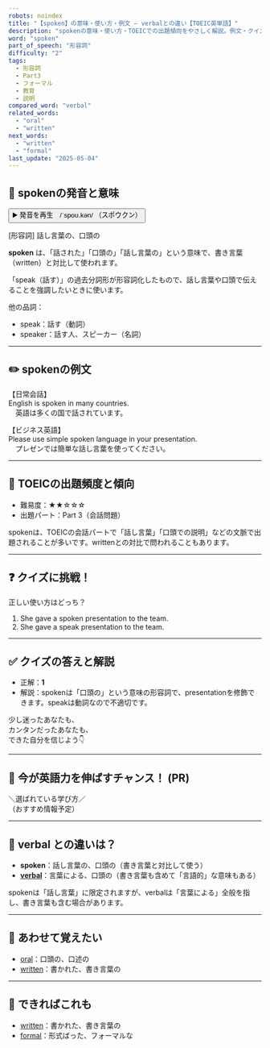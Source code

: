 ```yaml
---
robots: noindex
title: "【spoken】の意味・使い方・例文 ― verbalとの違い【TOEIC英単語】"
description: "spokenの意味・使い方・TOEICでの出題傾向をやさしく解説。例文・クイズ付きでverbalとの違いもわかりやすく学べます。"
word: "spoken"
part_of_speech: "形容詞"
difficulty: "2"
tags:
  - 形容詞
  - Part3
  - フォーマル
  - 教育
  - 説明
compared_word: "verbal"
related_words:
  - "oral"
  - "written"
next_words:
  - "written"
  - "formal"
last_update: "2025-05-04"
---
```


## 🔰 spokenの発音と意味

<button class="play-audio" onclick="playTTS('spoken')">
  <span class="play-audio-main">
    ▶️ 発音を再生　/ˈspoʊ.kən/
  </span>
  <span class="play-audio-sub">
    （スポウクン）
  </span>
</button>

[形容詞] 話し言葉の、口頭の

**spoken** は、「話された」「口頭の」「話し言葉の」という意味で、書き言葉（written）と対比して使われます。

「speak（話す）」の過去分詞形が形容詞化したもので、話し言葉や口頭で伝えることを強調したいときに使います。

他の品詞：  
- speak：話す（動詞）
- speaker：話す人、スピーカー（名詞）

---

## ✏️ spokenの例文

【日常会話】  
English is spoken in many countries.  
　英語は多くの国で話されています。

【ビジネス英語】  
Please use simple spoken language in your presentation.  
　プレゼンでは簡単な話し言葉を使ってください。

---

## 🎯 TOEICの出題頻度と傾向

- 難易度：★★☆☆☆
- 出題パート：Part 3（会話問題）

spokenは、TOEICの会話パートで「話し言葉」「口頭での説明」などの文脈で出題されることが多いです。writtenとの対比で問われることもあります。

---

## ❓ クイズに挑戦！

正しい使い方はどっち？

1. She gave a spoken presentation to the team.  
2. She gave a speak presentation to the team.

---

## ✅ クイズの答えと解説

- 正解：**1**
- 解説：spokenは「口頭の」という意味の形容詞で、presentationを修飾できます。speakは動詞なので不適切です。

少し迷ったあなたも、  
カンタンだったあなたも、  
できた自分を信じよう👇️

---

## 🚀 今が英語力を伸ばすチャンス！ (PR)

<div class="info-center">
＼選ばれている学び方／<br>  
（おすすめ情報予定）
</div>

---

## 🤔  verbal との違いは？

- **spoken**：話し言葉の、口頭の（書き言葉と対比して使う）
- **[verbal](/word/verbal)**：言葉による、口頭の（書き言葉も含めて「言語的」な意味もある）

spokenは「話し言葉」に限定されますが、verbalは「言葉による」全般を指し、書き言葉も含む場合があります。

---

## 🧩 あわせて覚えたい

- [oral](/word/oral)：口頭の、口述の
- [written](/word/written)：書かれた、書き言葉の

---

## 📖 できればこれも

- [written](/word/written)：書かれた、書き言葉の
- [formal](/word/formal)：形式ばった、フォーマルな

<!-- cvid: aid49_bid31 -->
